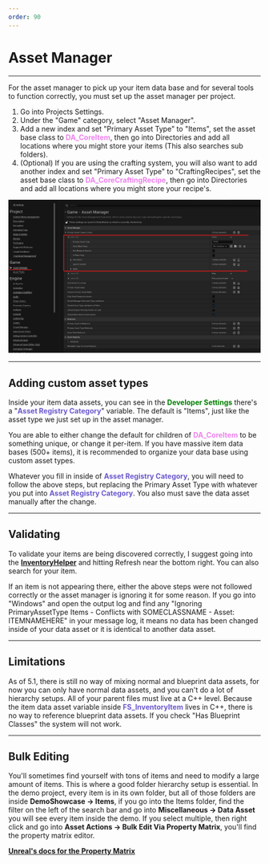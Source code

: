 ```yaml
---
order: 90
---
```


# Asset Manager

---
For the asset manager to pick up your item data base and for several tools to function correctly, you must set up the asset manager per project.
1. Go into Projects Settings.
2. Under the "Game" category, select "Asset Manager".
3. Add a new index and set "Primary Asset Type" to "Items", set the asset base class to <span style="color:violet">**DA_CoreItem**</span>, then go into Directories and add all locations where you might store your items (This also searches sub folders).
4. (Optional) If you are using the crafting system, you will also want to add another index and set "Primary Asset Type" to "CraftingRecipes", set the asset base class to <span style="color:violet">**DA_CoreCraftingRecipe**</span>, then go into Directories and add all locations where you might store your recipe's.

![](/pictures/AssetManagerAddAssetType.png)

---
## Adding custom asset types
Inside your item data assets, you can see in the <span style="color:green">**Developer Settings**</span> there's a "<span style="color:slateblue">**Asset Registry Category**</span>" variable. The default is "Items", just like the asset type we just set up in the asset manager.

You are able to either change the default for children of <span style="color:violet">**DA_CoreItem**</span> to be something unique, or change it per-item. If you have massive item data bases (500+ items), it is recommended to organize your data base using custom asset types.

Whatever you fill in inside of <span style="color:slateblue">**Asset Registry Category**</span>, you will need to follow the above steps, but replacing the Primary Asset Type with whatever you put into <span style="color:slateblue">**Asset Registry Category**</span>. You also must save the data asset manually after the change.

---
## Validating
To validate your items are being discovered correctly, I suggest going into the **[InventoryHelper](https://inventoryframework.github.io/tools/inventoryhelper/)** and hitting Refresh near the bottom right. You can also search for your item.

If an item is not appearing there, either the above steps were not followed correctly or the asset manager is ignoring it for some reason.
If you go into "Windows" and open the output log and find any "Ignoring PrimaryAssetType Items - Conflicts with SOMECLASSNAME - Asset: ITEMNAMEHERE" in your message log, it means no data has been changed inside of your data asset or it is identical to another data asset.

---
## Limitations
As of 5.1, there is still no way of mixing normal and blueprint data assets, for now you can only have normal data assets, and you can't do a lot of hierarchy setups. All of your parent files must live at a C++ level.
Because the item data asset variable inside <span style="color:slateblue">**FS_InventoryItem**</span> lives in C++, there is no way to reference blueprint data assets. If you check "Has Blueprint Classes" the system will not work.

--- 
## Bulk Editing
You'll sometimes find yourself with tons of items and need to modify a large amount of items. This is where a good folder hierarchy setup is essential. In the demo project, every item is in its own folder, but all of those folders are inside **DemoShowcase -> Items**, if you go into the Items folder, find the filter on the left of the search bar and go into **Miscellaneous -> Data Asset** you will see every item inside the demo. If you select multiple, then right click and go into **Asset Actions -> Bulk Edit Via Property Matrix**, you'll find the property matrix editor.

<a href="https://docs.unrealengine.com/4.27/en-US/Basics/UI/PropertyMatrix/" target="_blank">**Unreal's docs for the Property Matrix**</a>